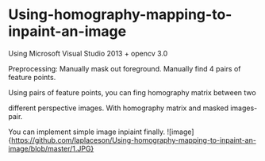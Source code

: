# Using-homography-mapping-to-inpaint-an-image
Using Microsoft Visual Studio 2013 + opencv 3.0 

Preprocessing: Manually mask out foreground.
               Manually find 4 pairs of feature points.

Using pairs of feature points, you can fing homography matrix between two 

different perspective images. With homography matrix and masked images-pair.

You can implement simple image inpiaint finally.
![image]{https://github.com/laplaceson/Using-homography-mapping-to-inpaint-an-image/blob/master/1.JPG}
